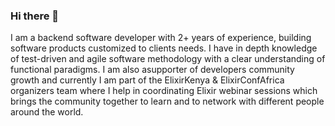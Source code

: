 ### Hi there 👋

I am a backend software developer with 2+ years of experience, building software products customized 
to clients needs. I have in depth knowledge of test-driven and agile software methodology with a clear
understanding of functional paradigms. I am also asupporter of developers community growth and currently 
I am part of the ElixirKenya & ElixirConfAfrica organizers team where I help in coordinating Elixir webinar 
sessions which brings the community together to learn and to network with different people around the world. 

<!--
**TraceyOnim/TraceyOnim** is a ✨ _special_ ✨ repository because its `README.md` (this file) appears on your GitHub profile.

Here are some ideas to get you started:

- 🔭 I’m currently working on ...
- 🌱 I’m currently learning ...
- 👯 I’m looking to collaborate on ...
- 🤔 I’m looking for help with ...
- 💬 Ask me about ...
- 📫 How to reach me: ...
- 😄 Pronouns: ...
- ⚡ Fun fact: ...
-->
